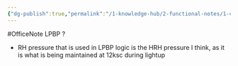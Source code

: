 ```yaml
---
{"dg-publish":true,"permalink":"/1-knowledge-hub/2-functional-notes/1-career-notes/3-tstps-kaniha-technical-notes/a-protection-interlocks-and-control-logic-systems/clcs/lpbp/","noteIcon":""}
---
```


#OfficeNote
LPBP
?
- RH pressure that is used in LPBP logic is the HRH pressure I think, as it is what is being maintained at 12ksc during lightup